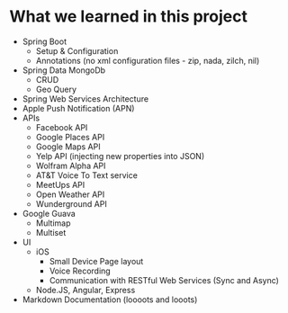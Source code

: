 What we learned in this project
==============================

- Spring Boot
  - Setup & Configuration
  - Annotations (no xml configuration files - zip, nada, zilch, nil)
- Spring Data MongoDb
  - CRUD
  - Geo Query
- Spring Web Services Architecture
- Apple Push Notification (APN)
- APIs
  - Facebook API
  - Google Places API
  - Google Maps API
  - Yelp API (injecting new properties into JSON)
  - Wolfram Alpha API
  - AT&T Voice To Text service
  - MeetUps API
  - Open Weather API
  - Wunderground API
- Google Guava
  - Multimap
  - Multiset
- UI
  - iOS
    - Small Device Page layout
    - Voice Recording
    - Communication with RESTful Web Services (Sync and Async)
  - Node.JS, Angular, Express
- Markdown Documentation (loooots and looots)



